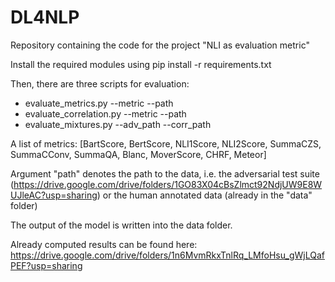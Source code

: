 # DL4NLP

Repository containing the code for the project "NLI as evaluation metric"

Install the required modules using pip install -r requirements.txt

Then, there are three scripts for evaluation:

- evaluate_metrics.py --metric --path
- evaluate_correlation.py --metric --path
- evaluate_mixtures.py --adv_path --corr_path

A list of metrics:
[BartScore, BertScore, NLI1Score, NLI2Score, SummaCZS, SummaCConv, SummaQA, Blanc, MoverScore, CHRF, Meteor]

Argument "path" denotes the path to the data, i.e. the adversarial test suite (https://drive.google.com/drive/folders/1GO83X04cBsZlmct92NdjUW9E8WUJleAC?usp=sharing) or the human annotated data (already in the "data" folder)

The output of the model is written into the data folder.

Already computed results can be found here: https://drive.google.com/drive/folders/1n6MvmRkxTnlRq_LMfoHsu_gWjLQafPEF?usp=sharing
